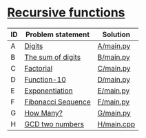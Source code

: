 # [Recursive functions](https://www.e-olymp.com/en/contests/9493)



| ID | Problem statement                                                             | Solution                 |
|----|-------------------------------------------------------------------------------|--------------------------|
| A  | [Digits](https://www.e-olymp.com/en/contests/9493/problems/83150)             | [A/main.py](A/main.py)   |
| B  | [The sum of digits](https://www.e-olymp.com/en/contests/9493/problems/83151)  | [B/main.py](B/main.py)   |
| C  | [Factorial](https://www.e-olymp.com/en/contests/9493/problems/83152)          | [C/main.py](C/main.py)   |
| D  | [Function-10](https://www.e-olymp.com/en/contests/9493/problems/83153)        | [D/main.py](D/main.py)   |
| E  | [Exponentiation](https://www.e-olymp.com/en/contests/9493/problems/83154)     | [E/main.py](E/main.py)   |
| F  | [Fibonacci Sequence](https://www.e-olymp.com/en/contests/9493/problems/83155) | [F/main.py](F/main.py)   |
| G  | [How Many?](https://www.e-olymp.com/en/contests/9493/problems/83156)          | [G/main.py](G/main.py)   |
| H  | [GCD two numbers](https://www.e-olymp.com/en/contests/9493/problems/83157)    | [H/main.cpp](H/main.cpp) |

